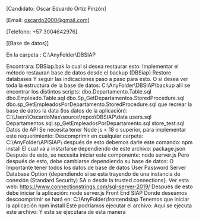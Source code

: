 [Candidato: Oscar Eduardo Ortiz Pinzón]

[Email: oscardo2000@gmail.com]

[Telefono: +57 3004642976]

[[Base de datos]]

En la carpeta : C:\AnyFolder\DBSIAP

Encontrara: DBSiap.bak la cual si desea restaurar esto:
Implementar el método restauran base de datos desde el backup (DBSiap)
Restore databases
Y seguir las indicaciones paso a paso para esto.
O si desea ver toda la estructura de la base de datos:
C:\AnyFolder\DBSIAP\backup allí se encontrar los distintos scripts: dbo.Departamento.Table.sql
dbo.Empleado.Table.sql
dbo.Sp_GetDepartamentos.StoredProcedure.sql
dbo.sp_GetEmpleadosPorDepartamento.StoredProcedure.sql
que recrear la base de datos la data (los datos de la aplicación):
C:\Users\OscardoMax\source\repos\DBSIAP\data
users.sql
Departamentos.sql
sp_GetEmpleadosPorDepartamento.sql
store_test.sql
Datos de API
Se necesita tener Node js < 18 o superior, para implementar este requerimiento:
Descomprimir en cualquier carpeta: C:\AnyFolder\APISIAP\ después de esto debemos darle este comando:
npm install
El cual va a instarlarse dependiendo de este archivo: package.json
Después de esto, se necesita iniciar este componente:
node server.js
Pero después de esto, debe cambiarse dependiendo su base de datos:
O
Importante tener todos los datos de base de datos
User
Password
Server
Database
Option {dependiendo si se esta trayendo de una instancia de conexión (Standard Security) SA o desde la trusted connections}.
Ver esta web: https://www.connectionstrings.com/sql-server-2019/
Después de esto debe iniciar la aplicación:
node server.js
Front End SIAP
Donde deseamos descoomprimir se hará en: C:\AnyFolder\frontendsiap
Tenemos que iniciar la aplicación
npm install
Este podríamos ejecutar el archivo:
Aquí se ejecuta este archivo:
Y este se ejecutara de esta manera
